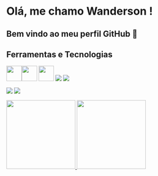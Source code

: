 # Olá, me chamo Wanderson ! 
## Bem vindo ao meu perfil GitHub 👋
          
## Ferramentas e Tecnologias
<img loading="lazy" src="https://cdn.jsdelivr.net/gh/devicons/devicon/icons/git/git-original.svg" width="40" height="40"/><img loading="lazy" src="https://cdn.jsdelivr.net/gh/devicons/devicon/icons/java/java-original.svg" width="40" height="40"/> <img loading="lazy" src="https://cdn.jsdelivr.net/gh/devicons/devicon/icons/linux/linux-original.svg" width="40" height="40"/>    <img src="https://cdn.jsdelivr.net/gh/devicons/devicon@latest/icons/trêsdsmax/trêsdsmax-original.svg" /> <img loading="lazy"  src="https://cdn.jsdelivr.net/gh/devicons/devicon@latest/icons/trêsdsmax/trêsdsmax-original.svg" />
          
          
          

<div>

<a href = "mailto:contato@seu-usuário-aqui"><img loading="lazy" src="https://img.shields.io/badge/Gmail-D14836?style=for-the-badge&logo=gmail&logoColor=white" target="_blank"></a>
<a href="https://www.linkedin.com/in/seu-usuário-linkedln-aqui" target="_blank"><img loading="lazy" src="https://img.shields.io/badge/-LinkedIn-%230077B5?style=for-the-badge&logo=linkedin&logoColor=white" target="_blank"></a>   
</div>

<div>
<a href="https://github.com/wanderson-ss">
<img loading="lazy" height="180em" src="https://github-readme-stats.vercel.app/api/top-langs/?username=wanderson-ss&layout=compact&langs_count=7&theme=dracula"/>
<img loading="lazy" height="180em" src="https://github-readme-stats.vercel.app/api?username=wanderson-ss&show_icons=true&theme=dracula&include_all_commits=true&count_private=true"/>
</div>
